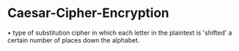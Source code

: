 # Caesar-Cipher-Encryption
•	type of substitution cipher in which each letter in the plaintext is 'shifted' a certain number of places down the alphabet.
